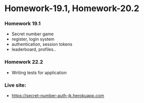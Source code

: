 # Homework-19.1, Homework-20.2

### Homework 19.1   
* Secret number game
* register, login system
* authentication, session tokens
* leaderboard, profiles..

### Homework 22.2
* Writing tests for application

### Live site:
* https://secret-number-auth-jk.herokuapp.com

